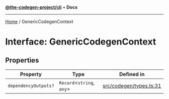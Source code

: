 [**@the-codegen-project/cli**](../API.md) • **Docs**

***

[Home](../API.md) / GenericCodegenContext

# Interface: GenericCodegenContext

## Properties

| Property | Type | Defined in |
| ------ | ------ | ------ |
| `dependencyOutputs?` | `Record`\<`string`, `any`\> | [src/codegen/types.ts:31](https://github.com/the-codegen-project/cli/blob/main/src/codegen/types.ts#L31) |
